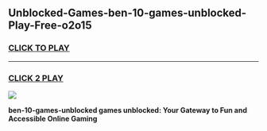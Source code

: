 
## Unblocked-Games-ben-10-games-unblocked-Play-Free-o2o15
<h3>
<a href="https://premium76.site?title=ben-10-games-unblocked&ref=23A">CLICK TO PLAY</a></h3>
<hr>

<h3>
<a href="https://premium76.site?title=ben-10-games-unblocked&ref=23A">CLICK 2 PLAY</a>
  
</h3>

<a href="https://premium76.site?title=ben-10-games-unblocked&ref=23A"><img src="https://clearcache.store/games.png"></a>


**ben-10-games-unblocked games unblocked: Your Gateway to Fun and Accessible Online Gaming**
